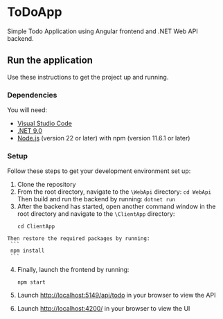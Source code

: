 # ToDoApp
Simple Todo Application using Angular frontend and .NET Web API backend.

## Run the application
Use these instructions to get the project up and running.

### Dependencies
You will need:

* [Visual Studio Code](https://code.visualstudio.com/download)
* [.NET 9.0](https://dotnet.microsoft.com/en-us/download)
* [Node.js](https://nodejs.org/en/) (version 22 or later) with npm (version 11.6.1 or later)

### Setup
Follow these steps to get your development environment set up:

  1. Clone the repository
  2. From the root directory, navigate to the `\WebApi` directory:
    ```
    cd WebApi
    ```
    Then build and run the backend by running:
    ```
    dotnet run
    ```
  3. After the backend has started, open another command window in the root directory and navigate to the `\ClientApp` directory:
     ```
	 cd ClientApp
	 ```
    Then restore the required packages by running:
     ```
	 npm install
	 ```
  4. Finally, launch the frontend by running:
      ```
     npm start
     ```

  5. Launch [http://localhost:5149/api/todo](http://localhost:5149/api/todo) in your browser to view the API
  
  6. Launch [http://localhost:4200/](http://localhost:4200/) in your browser to view the UI